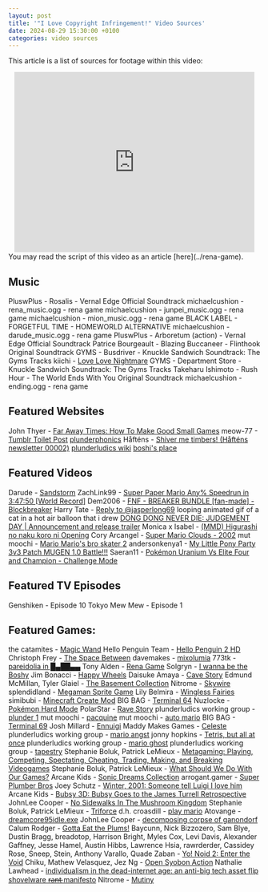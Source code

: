 ```yaml
---
layout: post
title: '"I Love Copyright Infringement!" Video Sources'
date: 2024-08-29 15:30:00 +0100
categories: video sources
---
```

This article is a list of sources for footage within this video:
<center><iframe width="480" height="360" src="https://www.youtube.com/embed/qRCc7l56mfg" title="I Love Copyright Infringement!" frameborder="0" allow="accelerometer; autoplay; clipboard-write; encrypted-media; gyroscope; picture-in-picture; web-share" referrerpolicy="strict-origin-when-cross-origin" allowfullscreen></iframe></center>
You may read the script of this video as an article [here](../rena-game).

## Music
PluswPlus - Rosalis - Vernal Edge Official Soundtrack
michaelcushion - rena_music.ogg - rena game
michaelcushion - junpei_music.ogg - rena game
michaelcushion - mion_music.ogg - rena game
BLACK LABEL - FORGETFUL TIME - HOMEWORLD ALTERNATIVE
michaelcushion - darude_music.ogg - rena game
PluswPlus - Arboretum (action) - Vernal Edge Official Soundtrack
Patrice Bourgeault - Blazing Buccaneer - Flinthook Original Soundtrack
GYMS - Busdriver - Knuckle Sandwich Soundtrack: The Gyms Tracks
kiichi - [Love Love Nightmare](https://www.nicovideo.jp/watch/sm4518874)
GYMS - Department Store - Knuckle Sandwich Soundtrack: The Gyms Tracks
Takeharu Ishimoto - Rush Hour - The World Ends With You Original Soundtrack
michaelcushion - ending.ogg - rena game

## Featured Websites
John Thyer - [Far Away Times: How To Make Good Small Games](https://farawaytimes.blogspot.com/2023/02/how-to-make-good-small-games.html)
meow-77 - [Tumblr Toilet Post](https://www.tumblr.com/meow-77/697034126917828608)
[plunderphonics](https://www.plunderphonics.com/)
Håfténs - [Shiver me timbers! (Håfténs newsletter 00002)](https://www.patreon.com/posts/107828383)
[plunderludics wiki](https://plunderludics.github.io/)
[boshi's place](https://boshis-place.github.io/)

## Featured Videos
Darude - [Sandstorm](https://www.youtube.com/watch?v=y6120QOlsfU)
ZachLink99 - [Super Paper Mario Any% Speedrun in 3:47:50 [World Record]](https://www.youtube.com/watch?v=9-pJTSEoa0Q)
Dem2006 - [FNF - BREAKER BUNDLE [fan-made] - Blockbreaker](https://www.youtube.com/watch?v=qHrRBV1jjA0)
Harry Tate - [Reply to @jasperlong69](https://www.tiktok.com/@harry.tate/video/6888197899365272833)
looping animated gif of a cat in a hot air balloon that i drew
[DONG DONG NEVER DIE: JUDGEMENT DAY | Announcement and release trailer](https://www.youtube.com/watch?v=7dSbhQDNJME)
Monica x Isabel - [(MMD) Higurashi no naku koro ni Opening](https://www.youtube.com/watch?v=MFyDIBtB5pk)
Cory Arcangel - [Super Mario Clouds - 2002](https://www.youtube.com/watch?v=fCmAD0TwGcQ)
mut moochi - [Mario Mario's bro skater 2](https://www.youtube.com/watch?v=qWHXMURV2vo)
andersonkenya1 - [My Little Pony Party 3v3 Patch MUGEN 1.0 Battle!!!](https://www.youtube.com/watch?v=LolaOemS3YI)
Saeran11 - [Pokémon Uranium Vs Elite Four and Champion - Challenge Mode](https://www.youtube.com/watch?v=HusvkkIEOBc)

## Featured TV Episodes
Genshiken - Episode 10
Tokyo Mew Mew - Episode 1

## Featured Games:
the catamites - [Magic Wand](https://thecatamites.itch.io/magic-wand)
Hello Penguin Team - [Hello Penguin 2 HD](https://noxid.itch.io/2hd)
Christoph Frey - [The Space Between](https://chrstphfr.itch.io/the-space-between)
davemakes - [mixolumia](https://mixolumia.com/)
773tk - [pareidolia in █▄██▄▄](https://773tk.itch.io/pareidolia-in)
Tony Alden - [Rena Game](https://brlka.itch.io/rena-game)
Solgryn - [I wanna be the Boshy](https://delicious-fruit.com/ratings/game_details.php?id=11890)
Jim Bonacci - [Happy Wheels](https://totaljerkface.com/happy_wheels.tjf)
Daisuke Amaya - [Cave Story](https://www.cavestory.org/)
Edmund McMillan, Tyler Glaiel - [The Basement Collection](https://store.steampowered.com/app/214790/The_Basement_Collection/)
Nitrome - [Skywire](https://www.nitrome.com/html5-games/skywire/)
splendidland - [Megaman Sprite Game](https://www.tumblr.com/megamanspritecomic/65735240451/megaman-sprite-game-released-on-october-31st)
Lily Belmira - [Wingless Fairies](https://lilybelmira.itch.io/fairies)
simibubi - [Minecraft Create Mod](https://www.curseforge.com/minecraft/mc-mods/create)
BIG BAG - [Terminal 64](https://bigbag.itch.io/terminal-64)
Nuzlocke - [Pokémon Hard Mode](http://www.nuzlocke.com/comics/pokemon-hard-mode/page/69/)
PolarStar - [Rave Story](https://forum.cavestory.org/threads/ravestory-v1-62-soundtrack-compiled-in-flac-and-mp3-formats-by-whatthepin.5683/)
plunderludics working group - [plunder 1](https://plunderludics.github.io/works/plunder%201.html)
mut moochi - [pacquine](https://nes.mut.media/pacquine.html)
mut moochi - [auto mario](https://nes.mut.media/goodluck.html)
BIG BAG - [Terminal 69](https://bigbag.itch.io/terminal69)
Josh Millard - [Ennuigi](https://www.lexaloffle.com/bbs/?pid=32360)
Maddy Makes Games - [Celeste](https://www.celestegame.com/)
plunderludics working group - [mario angst](https://plunderludics.github.io/works/mario%20angst.html)
jonny hopkins - [Tetris, but all at once](https://jwhop.itch.io/tetris-but-all-at-once-public-version)
plunderludics working group - [mario ghost](https://plunderludics.github.io/works/mario%20ghost.html)
plunderludics working group - [tapestry](https://plunderludics.github.io/works/tapestry.html)
Stephanie Boluk, Patrick LeMieux - [Metagaming: Playing, Competing, Spectating, Cheating, Trading, Making, and Breaking Videogames](https://manifold.umn.edu/projects/metagaming)
Stephanie Boluk, Patrick LeMieux - [What Should We Do With Our Games?](https://alt254.itch.io/what-should-we-do-with-our-games)
Arcane Kids - [Sonic Dreams Collection](https://hedgehog.exposed/)
arrogant.gamer - [Super Plumber Bros](https://gamejolt.com/games/super-plumber-bros/27754)
Joey Schutz - [Winter, 2001: Someone tell Luigi I love him](https://jamschutz.itch.io/winter-2001-someone-tell-luigi-i-love-him)
Arcane Kids - [Bubsy 3D: Bubsy Goes to the James Turrell Retrospective](https://bubsy3d.com/)
JohnLee Cooper - [No Sidewalks In The Mushroom Kingdom](https://ergman.itch.io/no-sidewalks-in-the-mushroom-kingdom)
Stephanie Boluk, Patrick LeMieux - [Triforce](https://alt254.itch.io/triforce)
d.h. croasdill - [play mario](https://hyperlibrary.itch.io/play-mario)
Atovange - [dreamcore95idle.exe](https://atovange.itch.io/dreamcore95idle)
JohnLee Cooper - [decomposing corpse of ganondorf](https://ergman.itch.io/decomposing-corpse-of-ganonodorf)
Calum Rodger - [Gotta Eat the Plums!](https://weecalrobot.itch.io/gottaeattheplums)
Baycunn, Nick Bizzozero, Sam Blye, Dustin Bragg, breadotop, Harrison Bright, Myles Cox, Levi Davis, Alexander Gaffney, Jesse Hamel, Austin Hibbs, Lawrence Hsia, rawrderder, Cassidey Rose, Sneep, Stein, Anthony Varallo, Quade Zaban - [Yo! Noid 2: Enter the Void](https://dustinbragg.itch.io/yo-noid-was-ahead-of-its-time)
Chiku, Mathew Velasquez, Jez Ng - [Open Syobon Action](https://www.jezng.com/open-syobon-action.js/)
Nathalie Lawhead - [individualism in the dead-internet age: an anti-big tech asset flip shovelware r̶a̶n̶t̶ manifesto](https://alienmelon.itch.io/shovelware)
Nitrome - [Mutiny](https://www.nitrome.com/html5-games/mutiny/)